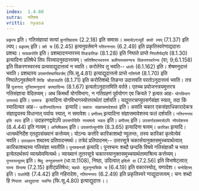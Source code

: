 ```yaml
---
index:  1.4.60
sutra:  गतिश्च
vritti:  nyasa
---
```


`प्रकृत्य` इति। गतिसंज्ञायां सत्यां `कुगतिप्रादयः` (2.2.18) इति समासः। `समासेऽनञ्पूर्वे क्त्वो ल्यप्` (7.1.37) इति ल्यप्। `प्रकृतम्` इति। `क्ते च` (6.2.45) इत्यनुवर्तमाने `गतिरनन्तरः` (6.2.49) इति प्रकृतिस्वरेणाद्यदात्तः प्रशब्दः। `यत्प्रकरोति` इति। प्रशब्दादनन्तरस्य `तिङङतिङः` (8.1.28) इति निघाते प्राप्ते `निपातैर्यद्यदि` (8.1.30) इत्यादिना प्रतिषेधे तिपः पित्त्वादनुवदात्तत्वम्। `सतिशिष्टस्वरस्य बलीयस्त्वमन्यत्र विकरणस्वरेभ्यः` (वा; 9;6.1.158) इति विकरणस्वरस्य प्रत्ययाद्युदात्तत्वं न भवति। करोतेरेव तु भवति-- `धातोः` (6.1.162) इति। शेषमनुदात्तं भवति। प्रशब्दस्य `उपसर्गाश्चाभिवर्जम्` (फि.सू.4.81) इत्याद्युदात्तत्वे प्राप्ते `गतिर्गतौ` (8.1.70) इति निघातेऽनुवर्तमाने `तिङि चोदात्तवति` (8.1.71) इति करोतिशब्दे तिङन्त उदात्तवति परतोऽनुदात्तत्वं भवति। तत्र हि `पूजनात् पूजितमनुदात्तं काष्ठादिभ्यः` (8.1.67) इत्यतोऽनुदात्तमिति वर्तते। एतच्च प्रयोजनत्रयमुत्तरत्र गतिसंज्ञाया वेदितव्यम्।
अथ किमर्थो योगविभागः, न गतिग्रहणं पूर्वयोगग एव क्रियते ? इत्यत आह- `योगविभाग उत्तरार्थः` इति। `उत्तरत्र ` इत्यादिना योगविभागस्योत्तरार्थतां दर्शयति। यद्युत्तरत्राप्युपसर्गसंज्ञा स्यात्, तदा किं स्यादित्यत आह-- `ऊरीस्यादित्यत्र ` इत्यादि।
`चकारः संज्ञासमावेशार्थः` इति। असति चकार एकसंज्ञाधिकारादेकत्र संज्ञाद्वयस्य विधानात् पर्यायः स्यात्, न समावेशः। `प्रणीतम्` इत्यादिना संज्ञासमावेशस्य फलं दर्शयति। `गतिरनन्तर इति स्वरः` इति। उदाहरणद्वयेऽपि `उपसर्गादिति णत्वषत्वे भवतः` इति। `प्रणीतम्` इति। `उपसर्गादसमासेऽपि णोपदेशस्य` (8.4.44) इति णत्वम्। `अभिषिक्तम्` इति। `उपसर्गात्सुनोति` (8.3.65) इत्यादिना षत्वम्।
`कारिका` इत्यादि। धात्वर्थनिर्देश एतदुपसंख्यानं कर्त्तव्यम्। योऽन्यः कर्त्तरि कारिकाशब्दो ण्वुलन्तः, तस्य कारिकां कृत्वेत्येवं भवति। `उपाख्यान` शब्दस्य प्रतिपादनमर्थः। तत्रेदं प्रतिपादनम्-- उत्तरसूत्रे चकार्सयानुक्तसमुच्चयार्थत्वात् कारिकाशब्दस्य गतिसंज्ञा भवतीति।
`पुनश्चनसौ` इत्यादि। पुनश्चनः शब्दौ छन्दसि विषये गतिसंज्ञकौ च भवत इत्येतदर्थरूपं व्याख्येयमित्यर्थः। व्याख्यानं तूत्तरसूत्रे चकारस्यानुक्तसमुच्चयार्थतामाश्रित्य कर्त्तव्यम्। `पुनरुस्त्यूतम्` इति। `षिवु तन्तुसन्ताने` (धा.पा.1108), निष्ठा, उदित्वात् `इदितो वा` (7.2.56) इति विभाषेट्त्वात् `यस्य विभाषा` (7.2.15) इतीट्प्रतिषेधः; `च्छवोः शूडनुनासिके च` (6.4.19) इति वकारस्योठ्, यणादेशः। `चनोहितम्` इति। `दधातेर्हिः` (7.4.42) इति नहिरादेशः, `गतिरनन्तरः` (6.2.49) इति प्रकृतिस्वरे णाद्युदात्तत्वम्। चनः शब्दो हि `निपाता आद्युदात्ता भवन्ति` (फि.सू.4.80) इत्याद्युदात्तः।।

